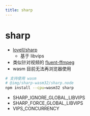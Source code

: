 ```yaml
---
title: sharp
---
```


# sharp

- [lovell/sharp](https://github.com/lovell/sharp)
  - 基于 libvips
- 类似针对视频的 [fluent-ffmpeg](./fluent-ffmpeg.md)
- wasm 目前无法再浏览器使用

```bash
# 支持使用 wasm
# @img/sharp-wasm32/sharp.node
npm install --cpu=wasm32 sharp
```

- SHARP_IGNORE_GLOBAL_LIBVIPS
- SHARP_FORCE_GLOBAL_LIBVIPS
- VIPS_CONCURRENCY
